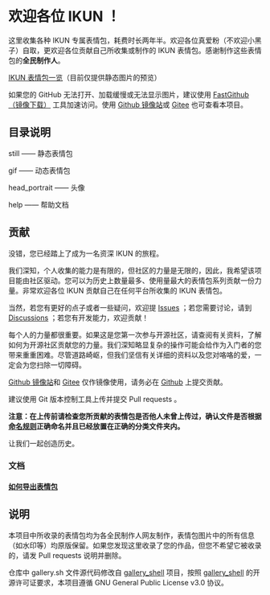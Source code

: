 # 欢迎各位 IKUN ！
这里收集各种 IKUN 专属表情包，耗费时长两年半。欢迎各位真爱粉（不欢迎小黑子）自取，更欢迎各位贡献自己所收集或制作的 IKUN 表情包。感谢制作这些表情包的**全民制作人**。

[IKUN 表情包一览](https://ikun.wzwtt.cf)（目前仅提供静态图片的预览）

如果您的 GitHub 无法打开、加载缓慢或无法显示图片，建议使用 [FastGithub](https://github.com/dotnetcore/FastGithub) [（镜像下载）](https://drive.wzwtt.cf/mirrors/github-release/current/dotnetcore_FastGithub/) 工具加速访问。使用 [Github 镜像站](https://github.wzwtt.cf/wzwtt/ikun)或 [Gitee](https://gitee.com/wzwtt/ikun) 也可查看本项目。

## 目录说明
still —— 静态表情包

gif —— 动态表情包

head_portrait —— 头像

help —— 帮助文档

## 贡献
没错，您已经踏上了成为一名资深 IKUN 的旅程。

我们深知，个人收集的能力是有限的，但社区的力量是无限的，因此，我希望该项目能由社区驱动。您可以为历史上数量最多、使用量最大的表情包系列贡献一份力量。非常欢迎各位 IKUN 贡献自己在任何平台所收集的 IKUN 表情包。

当然，若您有更好的点子或者一些疑问，欢迎提 [Issues](https://github.com/wzwtt/ikun/issues) ；若您需要讨论，请到 [Discussions](https://github.com/wzwtt/ikun/discussions) ；若您有开发能力，欢迎贡献！

每个人的力量都很重要。如果这是您第一次参与开源社区，请查阅有关资料，了解如何为开源社区贡献您的力量。我们深知略显复杂的操作可能会给作为入门者的您带来重重困难。尽管道路崎岖，但我们坚信有关详细的资料以及您对咯咯的爱，一定会为您扫除一切障碍。

[Github 镜像站](https://github.wzwtt.cf/wzwtt/ikun)和 [Gitee](https://gitee.com/wzwtt/ikun) 仅作镜像使用，请务必在 [Github](https://github.com/wzwtt/ikun) 上提交贡献。

建议使用 Git 版本控制工具上传并提交 Pull requests 。

**注意：在上传前请检查您所贡献的表情包是否他人未曾上传过，确认文件是否根据[命名规则](/help/name_rules.md)正确命名并且已经放置在正确的分类文件夹内。**

让我们一起创造历史。

### 文档
#### [如何导出表情包](/help/export.md)

## 说明
本项目中所收录的表情包均为各全民制作人网友制作，表情包图片中的所有信息（如水印等）均原版保留。如果您发现这里收录了您的作品，但您不希望它被收录的，请发 Pull requests 说明并删除。

仓库中 gallery.sh 文件源代码修改自 [gallery_shell](https://github.com/Cyclenerd/gallery_shell) 项目，按照 [gallery_shell](https://github.com/Cyclenerd/gallery_shell) 的开源许可证要求，本项目遵循 GNU General Public License v3.0 协议。

